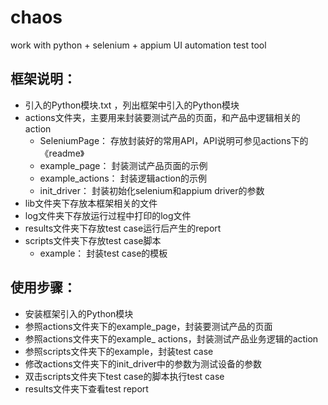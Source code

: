 # chaos
work with python + selenium + appium UI automation test tool

## 框架说明：
+ 引入的Python模块.txt ，列出框架中引入的Python模块
+ actions文件夹，主要用来封装要测试产品的页面，和产品中逻辑相关的action
  - SeleniumPage：
存放封装好的常用API，API说明可参见actions下的《readme》
  - example_page：
封装测试产品页面的示例
  - example_actions：
封装逻辑action的示例
  - init_driver：
封装初始化selenium和appium driver的参数
+ lib文件夹下存放本框架相关的文件
+ log文件夹下存放运行过程中打印的log文件
+ results文件夹下存放test case运行后产生的report
+ scripts文件夹下存放test case脚本
  - example：
封装test case的模板



## 使用步骤：
* 安装框架引入的Python模块
* 参照actions文件夹下的example_page，封装要测试产品的页面
* 参照actions文件夹下的example_ actions，封装测试产品业务逻辑的action
* 参照scripts文件夹下的example，封装test case
* 修改actions文件夹下的init_driver中的参数为测试设备的参数
* 双击scripts文件夹下test case的脚本执行test case
* results文件夹下查看test report
